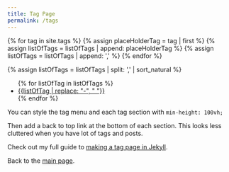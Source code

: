 ```yaml
---
title: Tag Page
permalink: /tags
---
```


{% for tag in site.tags %}
  {% assign placeHolderTag = tag | first %}
  {% assign listOfTags = listOfTags | append: placeHolderTag %}
  {% assign listOfTags = listOfTags | append: ',' %}
{% endfor %}

{% assign listOfTags = listOfTags | split: ',' | sort_natural %}

<div style="min-height: 100vh;" markdown="1">

<ul>
{% for listOfTag in listOfTags %}
  <li><a href="#{{listOfTag}}">{{listOfTag | replace: "-", " "}}</a></li>
{% endfor %}
</ul>

You can style the tag menu and each tag section with `min-height: 100vh;`

Then add a back to top link at the bottom of each section. This looks less cluttered when you have lot of tags and posts.

Check out my full guide to [making a tag page in Jekyll](https://derekkedziora.com/blog/tag-page-jekyll).  

Back to the [main page](/).

</div>

{% for listOfTag in listOfTags %}
<div style="min-height: 100vh;">
<h3 id='{{listOfTag}}'>{{listOfTag | replace: "-", " "}}</h3>
{% for post in site.posts %}
<ul>
{% if post.tags contains listOfTag %}
<li><a href="{{post.url}}">{{post.title}}</a></li>
{% endif %}
</ul>
{% endfor %}
<a href="#">Back to all tags</a>
</div>
{% endfor %}